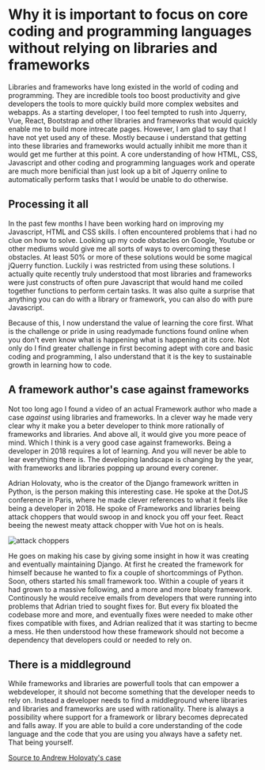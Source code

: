 # Why it is important to focus on core coding and programming languages without relying on libraries and frameworks

Libraries and frameworks have long existed in the world of coding and programming. They are incredible tools too boost productivity and give developers the tools to more quickly build more complex websites and webapps. As a starting developer, I too feel tempted to rush into Jquerry, Vue, React, Bootstrap and other libraries and frameworks that would quickly enable me to build more intrecate pages. However, I am glad to say that I have not yet used any of these. Mostly because i understand that getting into these libraries and frameworks would actually inhibit me more than it would get me further at this point. A core understanding of how HTML, CSS, Javascript and other coding and programming languages work and operate are much more benificial than just look up a bit of Jquerry online to automatically perform tasks that I would be unable to do otherwise.

## Processing it all

In the past few months I have been working hard on improving my Javascript, HTML and CSS skills. I often encountered problems that i had no clue on how to solve. Looking up my code obstacles on Google, Youtube or other mediums would give me all sorts of ways to overcoming these obstacles. At least 50% or more of these solutions would be some magical jQuerry function. Luckily i was restricted from using these solutions. I actually quite recently truly understood that most libraries and frameworks were just constructs of often pure Javascript that would hand me coiled together functions to perform certain tasks. It was also quite a surprise that anything you can do with a library or framework, you can also do with pure Javascript. 

Because of this, I now understand the value of learning the core first. What is the challenge or pride in using readymade functions found online when you don't even know what is happening what is happening at its core. Not only do I find greater challenge in first becoming adept with core and basic coding and programming, I also understand that it is the key to sustainable growth in learning how to code. 

## A framework author's case against frameworks

Not too long ago I found a video of an actual Framework author who made a case _against_ using libraries and frameworks. In a clever way he made very clear why it make you a beter developer to think more rationally of frameworks and libraries. And above all, it would give you more peace of mind. Which I think is a very good case against frameworks. Being a developer in 2018 requires a lot of learning. And you will never be able to lear everything there is. The developing landscape is changing by the year, with frameworks and libraries popping up around every corener. 

Adrian Holovaty, who is the creator of the Django framework written in Python, is the person making this interesting case. He spoke at the DotJS conference in Paris, where he made clever references to what it feels like being a developer in 2018. He spoke of Frameworks and libraries being attack choppers that would swoop in and knock you off your feet. React beeing the newest meaty attack chopper with Vue hot on is heals. 

![attack choppers](https://lh3.googleusercontent.com/pXVLmJhqwb0ZxW3-jOtY9fCT6AnQYCeuCpyzw_CMvBDlSp8wwn6OzR7vho78qD1AuTMdWGcJVVq0513TaB9Ol0VvBYohMLwUWvpVYuSXsdVWEKi_WbPtyeqIeQHNbJ-7xZQfCalt_CkO_5SoJwYV4Ni16wfduqgAhZRnJmNuZpeOn3vOGgRpSLJat8Q6-oqnAqLh7FZBCaQX8-tNGQdN9A0dVOzVmFdzaSKmSD6IS7O1LtwgMHQaiT9fYGNosg2fHoD6EQqRzUYse2HnY_12P40LcNGSQA7yNRy-5cQ_x7TUV1L2KE6JzC4-q63PNlJ3383tzq1XjLfMbCghq3RqMnkqj4ZRojnF_bWCkZkt21utfvzzbnsoJDikA9I7SnE3EMXOHvt7Q950oVT8rc5mwSJP067rtSNWa6MZjXbip1ukBdcoWVGhEIyM9JugScPOsJhO9gLHG7-NCnhYoOXIHi8Z4kIlvfsXUyRU5U-SsByEbxxlwzxyAT0PDtNYJtkgqbA1pEdOmNrKhXtYpgvCovMDcZ-w65iNcHOo9OtK7hX7Cdru-5pZD0OSHJ8zXQf4rbe81av6H9do3i2sB4ENvQyFVTQ2PxW1OIwpeAc=w502-h220-no) 

He goes on making his case by giving some insight in how it was creating and eventually maintaining Django. At first he created the framework for himself because he wanted to fix a couple of shortcommings of Python. Soon, others started his small framework too. Within a couple of years it had grown to a massive following, and a more and more bloaty framework. Continously he would receive emails from developers that were running into problems that Adrian tried to sought fixes for. But every fix bloated the codebase more and more, and eventually fixes were needed to make other fixes compatible with fixes, and Adrian realized that it was starting to becme a mess. He then understood how these framework should not become a dependency that developers could or needed to rely on. 

## There is a middleground

While frameworks and libraries are powerfull tools that can empower a webdeveloper, it should not become something that the developer needs to rely on. Instead a developer needs to find a middleground where libraries and libraries and frameworks are used with rationality. There is always a possibility where support for a framework or library becomes deprecated and falls away. If you are able to build a core understanding of the code language and the code that you are using you always have a safety net. That being yourself.

[Source to Andrew Holovaty's case](https://www.youtube.com/watch?time_continue=760&v=VvOsegaN9Wk)

